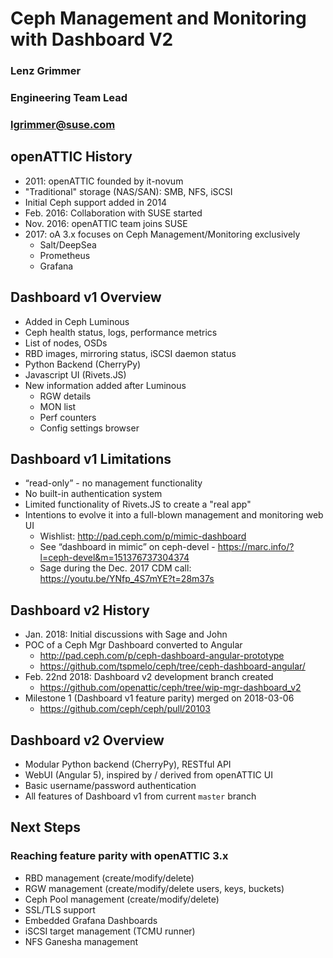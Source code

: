<!-- .slide: data-state="cover" id="dashboard-v2-cover" data-timing="20" -->
<div class="title">
    <h1>Ceph Management and Monitoring with Dashboard V2</h1>
</div>

<div class="row presenters">
    <div class="presenter presenter-1">
        <h3 class="name">Lenz Grimmer</h3>
        <h3 class="job-title">Engineering Team Lead</h3>
        <h3 class="email"><a href="mailto:lgrimmer@suse.com">lgrimmer@suse.com</a></h3>
    </div>
</div>


<!-- .slide: data-state="normal" id="openattic-history" data-timing="20s" data-menu-title="openATTIC History" -->
## openATTIC History

* 2011: openATTIC founded by it-novum
* "Traditional" storage (NAS/SAN): SMB, NFS, iSCSI
* Initial Ceph support added in 2014
* Feb. 2016: Collaboration with SUSE started
* Nov. 2016: openATTIC team joins SUSE
* 2017: oA 3.x focuses on Ceph Management/Monitoring exclusively
  * Salt/DeepSea
  * Prometheus
  * Grafana


<!-- .slide: data-state="normal" id="dashboard-v1" data-timing="20s" data-menu-title="Dashboard v1" -->
## Dashboard v1 Overview

* Added in Ceph Luminous
* Ceph health status, logs, performance metrics
* List of nodes, OSDs
* RBD images, mirroring status, iSCSI daemon status
* Python Backend (CherryPy)
* Javascript UI (Rivets.JS)
* New information added after Luminous
  * RGW details
  * MON list
  * Perf counters
  * Config settings browser


<!-- .slide: data-state="normal" id="dashboard-v1-limitations" data-timing="20s" data-menu-title="Dashboard v1 Limitations" -->
## Dashboard v1 Limitations

* “read-only” - no management functionality
* No built-in authentication system
* Limited functionality of Rivets.JS to create a "real app"
* Intentions to evolve it into a full-blown management and monitoring web UI
  * Wishlist: http://pad.ceph.com/p/mimic-dashboard
  * See “dashboard in mimic” on ceph-devel - https://marc.info/?l=ceph-devel&m=151376737304374
  * Sage during the Dec. 2017 CDM call: https://youtu.be/YNfp_4S7mYE?t=28m37s


<!-- .slide: data-state="normal" id="dashboard-v2-history" data-timing="20s" data-menu-title="Dashboard v2 History" -->
## Dashboard v2 History

* Jan. 2018: Initial discussions with Sage and John
* POC of a Ceph Mgr Dashboard converted to Angular
  * http://pad.ceph.com/p/ceph-dashboard-angular-prototype
  * https://github.com/tspmelo/ceph/tree/ceph-dashboard-angular/
* Feb. 22nd 2018: Dashboard v2 development branch created
  * https://github.com/openattic/ceph/tree/wip-mgr-dashboard_v2
* Milestone 1 (Dashboard v1 feature parity) merged on 2018-03-06
  * https://github.com/ceph/ceph/pull/20103


<!-- .slide: data-state="normal" id="dashboard-v2-overview" data-timing="20s" data-menu-title="Dashboard v2 Overview" -->
## Dashboard v2 Overview

* Modular Python backend (CherryPy), RESTful API
* WebUI (Angular 5), inspired by / derived from openATTIC UI
* Basic username/password authentication
* All features of Dashboard v1 from current `master` branch


<!-- .slide: data-state="normal" id="nested-lists" data-timing="20s" data-menu-title="Next Steps" -->
## Next Steps

### Reaching feature parity with openATTIC 3.x

* RBD management (create/modify/delete)
* RGW management (create/modify/delete users, keys, buckets)
* Ceph Pool management (create/modify/delete)
* SSL/TLS support
* Embedded Grafana Dashboards
* iSCSI target management (TCMU runner)
* NFS Ganesha management